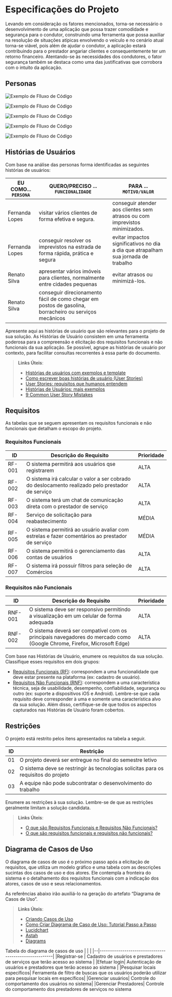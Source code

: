 # Especificações do Projeto

Levando em consideração os fatores mencionados, torna-se necessário o desenvolvimento de uma aplicação que possa trazer comodidade e segurança para o condutor, construindo uma ferramenta que possa auxiliar na resolução de situações atípicas envolvendo o veículo e no cenário atual torna-se viável, pois além de ajudar o condutor, a aplicação estará contribuindo para o prestador angariar clientes e consequentemente ter um retorno financeiro. Atentando-se às necessidades dos condutores, o fator segurança também se destaca como uma das justificativas que corrobora com o intuito da aplicação.

## Personas
![Exemplo de Flluxo de Código](img/persona1.jpeg)

![Exemplo de Flluxo de Código](img/persona2.jpeg)

![Exemplo de Flluxo de Código](img/persona3.jpeg)

![Exemplo de Flluxo de Código](img/persona4.jpeg)

![Exemplo de Flluxo de Código](img/persona5.jpeg)

## Histórias de Usuários

Com base na análise das personas forma identificadas as seguintes histórias de usuários:

|EU COMO... `PERSONA`| QUERO/PRECISO ... `FUNCIONALIDADE`                 |PARA ... `MOTIVO/VALOR`                 |
|--------------------|----------------------------------------------------|----------------------------------------|
|Fernanda Lopes      | visitar vários clientes de forma efetiva e segura. | conseguir atender aos clientes sem atrasos ou com imprevistos minimizados.|
|Fernanda Lopes |conseguir resolver os imprevistos na estrada de forma rápida, prática e segura  |evitar impactos significativos no dia a dia que atrapalham sua jornada de trabalho |
 Renato Silva | apresentar vários imóveis para clientes, normalmente entre cidades pequenas | evitar atrasos ou minimizá-los.|situações atípicas que acontecem com o veículo impactam diretamente na qualidade do atendimento aos clientes.|
 Renato Silva|conseguir direcionamento fácil de como chegar em postos de gasolina, borracheiro ou serviços mecânicos|









Apresente aqui as histórias de usuário que são relevantes para o projeto de sua solução. As Histórias de Usuário consistem em uma ferramenta poderosa para a compreensão e elicitação dos requisitos funcionais e não funcionais da sua aplicação. Se possível, agrupe as histórias de usuário por contexto, para facilitar consultas recorrentes à essa parte do documento.

> **Links Úteis**:
> - [Histórias de usuários com exemplos e template](https://www.atlassian.com/br/agile/project-management/user-stories)
> - [Como escrever boas histórias de usuário (User Stories)](https://medium.com/vertice/como-escrever-boas-users-stories-hist%C3%B3rias-de-usu%C3%A1rios-b29c75043fac)
> - [User Stories: requisitos que humanos entendem](https://www.luiztools.com.br/post/user-stories-descricao-de-requisitos-que-humanos-entendem/)
> - [Histórias de Usuários: mais exemplos](https://www.reqview.com/doc/user-stories-example.html)
> - [9 Common User Story Mistakes](https://airfocus.com/blog/user-story-mistakes/)

## Requisitos

As tabelas que se seguem apresentam os requisitos funcionais e não funcionais que detalham o escopo do projeto.

### Requisitos Funcionais

|ID    | Descrição do Requisito  | Prioridade |
|------|-----------------------------------------|----|
|RF-001| O sistema permitirá aos usuários qse registrarem | ALTA | 
|RF-002| O sistema irá calcular o valor a ser cobrado do deslocamento realizado pelo prestador de serviço  | ALTA |
|RF-003| O sistema terá um chat de comunicação direta com o prestador de serviço| ALTA|
|RF-004| Serviço de solicitação para reabastecimento| MÉDIA|
|RF-005| O sistema permitirá ao usuário avaliar com estrelas e fazer comentários ao prestador de serviço| MÉDIA|
|RF-006| O sistema permitirá o gerenciamento das contas de usuários | ALTA|
|RF-007| O sistema irá possuir filtros para seleção de Comércios |ALTA|

### Requisitos não Funcionais

|ID     | Descrição do Requisito  |Prioridade |
|-------|-------------------------|----|
|RNF-001| O sistema deve ser responsivo permitindo a visualização em um celular de forma adequada | ALTA | 
|RNF-002| O sistema deverá ser compatível com os principais navegadores do mercado como (Google Chrome, Firefox, Microsoft Edge) | ALTA | 

Com base nas Histórias de Usuário, enumere os requisitos da sua solução. Classifique esses requisitos em dois grupos:

- [Requisitos Funcionais
 (RF)](https://pt.wikipedia.org/wiki/Requisito_funcional):
 correspondem a uma funcionalidade que deve estar presente na
  plataforma (ex: cadastro de usuário).
- [Requisitos Não Funcionais
  (RNF)](https://pt.wikipedia.org/wiki/Requisito_n%C3%A3o_funcional):
  correspondem a uma característica técnica, seja de usabilidade,
  desempenho, confiabilidade, segurança ou outro (ex: suporte a
  dispositivos iOS e Android).
Lembre-se que cada requisito deve corresponder à uma e somente uma
característica alvo da sua solução. Além disso, certifique-se de que
todos os aspectos capturados nas Histórias de Usuário foram cobertos.

## Restrições

O projeto está restrito pelos itens apresentados na tabela a seguir.

|ID| Restrição                                             |
|--|-------------------------------------------------------|
|01| O projeto deverá ser entregue no final do semestre letivo |
|02| O sistema deve se restringir às tecnologias solicitas para os requisitos do projeto |
|03| A equipe não pode  subcontratar o desenvolvimento do trabalho |

Enumere as restrições à sua solução. Lembre-se de que as restrições geralmente limitam a solução candidata.

> **Links Úteis**:
> - [O que são Requisitos Funcionais e Requisitos Não Funcionais?](https://codificar.com.br/requisitos-funcionais-nao-funcionais/)
> - [O que são requisitos funcionais e requisitos não funcionais?](https://analisederequisitos.com.br/requisitos-funcionais-e-requisitos-nao-funcionais-o-que-sao/)

## Diagrama de Casos de Uso

O diagrama de casos de uso é o próximo passo após a elicitação de requisitos, que utiliza um modelo gráfico e uma tabela com as descrições sucintas dos casos de uso e dos atores. Ele contempla a fronteira do sistema e o detalhamento dos requisitos funcionais com a indicação dos atores, casos de uso e seus relacionamentos. 

As referências abaixo irão auxiliá-lo na geração do artefato “Diagrama de Casos de Uso”.

> **Links Úteis**:
> - [Criando Casos de Uso](https://www.ibm.com/docs/pt-br/elm/6.0?topic=requirements-creating-use-cases)
> - [Como Criar Diagrama de Caso de Uso: Tutorial Passo a Passo](https://gitmind.com/pt/fazer-diagrama-de-caso-uso.html/)
> - [Lucidchart](https://www.lucidchart.com/)
> - [Astah](https://astah.net/)
> - [Diagrams](https://app.diagrams.net/)

Tabela do diagrama de casos de uso
|  |                                                       |
|--|-------------------------------------------------------|
|Registrar-se | Cadastro de usuários e prestadores de serviços que terão acesso ao sistema |
|Efetuar login| Autenticação de usuários e prestadores que terão acesso ao sistema  |
|Pesquisar locais específicos| Ferramenta de filtro de buscas que os usuários poderão utilizar para pesquisar locais em específicos|
|Gerenciar usuários| Controle do comportamento dos usuários no sistema|
|Gerenciar Prestadores| Controle do comportamento dos  prestadores de serviços no sistema 
